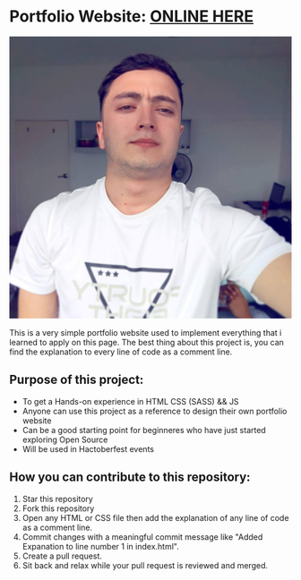 # Portfolio Website: [ONLINE HERE](https://abdulazizcode.github.io/portfolio/)

![Align right](https://github.com/abdulazizcode/portfolio/blob/master/img/profile-img.jpg)

This is a very simple portfolio website used to implement everything that i learned to apply on this page. The best thing
about this project is, you can find the explanation to every line of code as a comment line.


## Purpose of this project:
- To get a Hands-on experience in HTML CSS (SASS) && JS
- Anyone can use this project as a reference to design their own portfolio website
- Can be a good starting point for beginneres who have just started exploring Open Source 
- Will be used in Hactoberfest events

## How you can contribute to this repository:

1. Star this repository
2. Fork this repository
3. Open any HTML or CSS file then add the explanation of any line of code as a comment line.
4. Commit changes with a meaningful commit message like "Added Expanation to line number 1 in index.html". 
5. Create a pull request.
6. Sit back and relax while your pull request is reviewed and merged.

